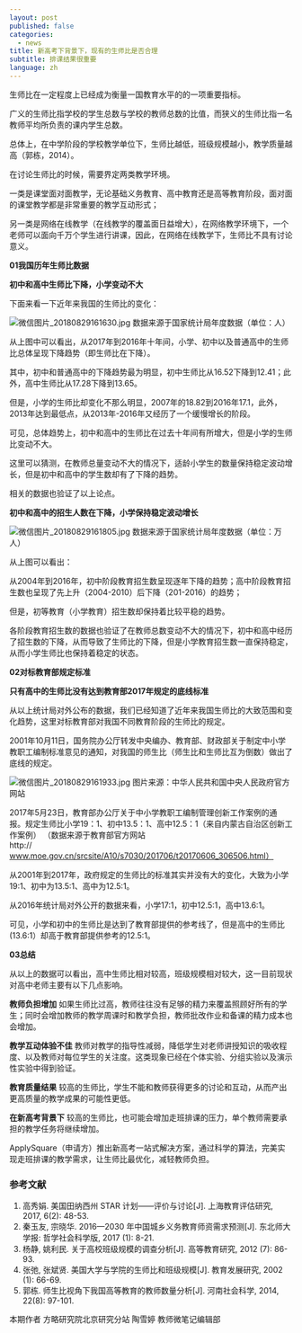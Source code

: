 ```yaml
---
layout: post
published: false
categories:
  - news
title: 新高考下背景下，现有的生师比是否合理
subtitle: 排课结果很重要
language: zh
---
```


生师比在一定程度上已经成为衡量一国教育水平的的一项重要指标。

广义的生师比指学校的学生总数与学校的教师总数的比值，而狭义的生师比指一名教师平均所负责的课内学生总数。

总体上，在中学阶段的学校教学单位下，生师比越低，班级规模越小，教学质量越高（郭栋，2014）。

在讨论生师比的时候，需要界定两类教学环境。

一类是课堂面对面教学，无论基础义务教育、高中教育还是高等教育阶段，面对面的课堂教学都是非常重要的教学互动形式；

另一类是网络在线教学（在线教学的覆盖面日益增大），在网络教学环境下，一个老师可以面向千万个学生进行讲课，因此，在网络在线教学下，生师比不具有讨论意义。

**01我国历年生师比数据**


**初中和高中生师比下降，小学变动不大**


下面来看一下近年来我国的生师比的变化：

![微信图片_20180829161630.jpg]({{site.baseurl}}/image/微信图片_20180829161630.jpg)
数据来源于国家统计局年度数据（单位：人）

从上图中可以看出，从2017年到2016年十年间，小学、初中以及普通高中的生师比总体呈现下降趋势（即生师比在下降）。

其中，初中和普通高中的下降趋势最为明显，初中生师比从16.52下降到12.41；此外，高中生师比从17.28下降到13.65。

但是，小学的生师比却变化不那么明显，2007年的18.82到2016年17.1，此外，2013年达到最低点，从2013年-2016年又经历了一个缓慢增长的阶段。

可见，总体趋势上，初中和高中的生师比在过去十年间有所增大，但是小学的生师比变动不大。

这里可以猜测，在教师总量变动不大的情况下，适龄小学生的数量保持稳定波动增长，但是初中和高中的学生数却有了下降的趋势。

相关的数据也验证了以上论点。

**初中和高中的招生人数在下降，小学保持稳定波动增长**


![微信图片_20180829161805.jpg]({{site.baseurl}}/image/微信图片_20180829161805.jpg)
数据来源于国家统计局年度数据（单位：万人）

从上图可以看出：

从2004年到2016年，初中阶段教育招生数呈现逐年下降的趋势；高中阶段教育招生数也呈现了先上升（2004-2010）后下降（201-2016）的趋势；

但是，初等教育（小学教育）招生数却保持着比较平稳的趋势。

各阶段教育招生数的数据也验证了在教师总数变动不大的情况下，初中和高中经历了招生数的下降，从而导致了生师比的下降，但是小学教育招生数一直保持稳定，从而小学生师比也保持着稳定的状态。

**02对标教育部规定标准**


**只有高中的生师比没有达到教育部2017年规定的底线标准**


从以上统计局对外公布的数据，我们已经知道了近年来我国生师比的大致范围和变化趋势，这里对标教育部对我国不同教育阶段的生师比的规定。

2001年10月11日，国务院办公厅转发中央编办、教育部、财政部关于制定中小学教职工编制标准意见的通知，对我国的师生比（师生比和生师比互为倒数）做出了底线的规定。

![微信图片_20180829161933.jpg]({{site.baseurl}}/image/微信图片_20180829161933.jpg)
图片来源：中华人民共和国中央人民政府官方网站

2017年5月23日，教育部办公厅关于中小学教职工编制管理创新工作案例的通报。规定生师比小学19：1、初中13.5：1、高中12.5：1（来自内蒙古自治区创新工作案例）
（数据来源于教育部官方网站http://www.moe.gov.cn/srcsite/A10/s7030/201706/t20170606_306506.html）

从2001年到2017年，政府规定的生师比的标准其实并没有大的变化，大致为小学19:1、初中为13.5:1、高中为12.5:1。

从2016年统计局对外公开的数据来看，小学17:1，初中12.5:1，高中13.6:1。

可见，小学和初中的生师比是达到了教育部提供的参考线了，但是高中的生师比(13.6:1）却高于教育部提供参考的12.5:1。

**03总结**


从以上的数据可以看出，高中生师比相对较高，班级规模相对较大，这一目前现状对高中老师主要有以下几点影响。

**教师负担增加**
如果生师比过高，教师往往没有足够的精力来覆盖照顾好所有的学生；同时会增加教师的教学周课时和教学负担，教师批改作业和备课的精力成本也会增加。

**教学互动体验不佳**
教师对教学的指导性减弱，降低学生对老师讲授知识的吸收程度、以及教师对每位学生的关注度。这类现象已经在个体实验、分组实验以及演示性实验中得到验证。

**教育质量结果**
较高的生师比，学生不能和教师获得更多的讨论和互动，从而产出更高质量的教学成果的可能性更低。

**在新高考背景下**
较高的生师比，也可能会增加走班排课的压力，单个教师需要承担的教学任务将继续增加。

ApplySquare（申请方）推出新高考一站式解决方案，通过科学的算法，完美实现走班排课的教学需求，让生师比最优化，减轻教师负担。

### 参考文献

1. 高秀娟. 美国田纳西州 STAR 计划——评价与讨论[J]. 上海教育评估研究, 2017, 6(2): 48-53.
2. 秦玉友, 宗晓华. 2016—2030 年中国城乡义务教育师资需求预测[J]. 东北师大学报: 哲学社会科学版, 2017 (1): 8-21.
3. 杨静, 姚利民. 关于高校班级规模的调查分析[J]. 高等教育研究, 2012 (7): 86-93.
4. 张弛, 张斌贤. 美国大学与学院的生师比和班级规模[J]. 教育发展研究, 2002 (1): 66-69.
5. 郭栋. 师生比视角下我国高等教育的教师数量分析[J]. 河南社会科学, 2014, 22(8): 97-101.

本期作者 方略研究院北京研究分站 陶雪婷 教师微笔记编辑部
